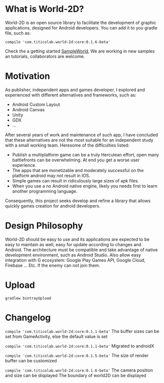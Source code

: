 
# What is World-2D?
World-2D is an open source library to facilitate the development of graphic applications, designed for Android developers. You can add it to you gradle file, such as: 

`compile 'com.titicolab.world-2d:core:0.1.6-beta'`

Check the a getting started [SampleWorld](https://github.com/worldtwod/SampleWorld), We are working in new samples an tutorials, collaborators are welcome.

# Motivation
As publisher, independent apps and games developer, I explored and experienced with different alternatives and frameworks, such as:
* Android Custom Layout 
* Android Canvas
* Unity
* GDX
* ...

After several years of work and maintenance of such app, I have concluded that these alternatives are not the most suitable for an independent study with a small working team. Heresome of the difficulties listed: 
* Publish a multiplatform game can be a truly Herculean effort, open many battlefronts can be overwhelming. At end you get a worse user experience.
* The apps that are monetizable and moderately successful on the platform android may not result in IOS.
* Simple games can result in ridiculously large sizes of apk files.
* When you use a no Android native engine, likely you needs first to learn another programming language. 

Consequently, this project seeks develop and refine a library that allows quickly games creation for android developers. 

# Design Philosophy
World-2D should be easy to use and its applications are expected to be easy to maintain as well, easy for update according to changes and Android.  The architecture must be compatible and take advantage of native development environment, such as Android Studio. Also allow easy integration with  G ecosystem: Google Play Games API, Google Cloud, Firebase ... Etc. If the enemy can not join them.

# Upload 
`gradlew bintrayUpload`

# Changelog
 
 `compile 'com.titicolab.world-2d:core:0.1.1-beta'`
    The buffer sizes can be set from GameActivity, else the default value is set
   
 `compile 'com.titicolab.world-2d:core:0.1.1-beta'`
    Migrated to androidX
    
  `compile 'com.titicolab.world-2d:core:0.1.5-beta'`
    The size of render buffer can be customized
    
  `compile 'com.titicolab.world-2d:core:0.1.6-beta'`
    The camera position and size can be displayed
    The boundary of world2D can be displayed